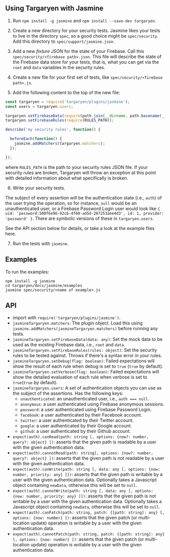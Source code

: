 
## Using Targaryen with Jasmine

1. Run `npm install -g jasmine` and `npm install --save-dev targaryen`.

2. Create a new directory for your security tests. Jasmine likes your tests to live in the directory `spec`, so a good choice might be `spec/security`. Add this directory to `spec/support/jasmine.json`.

3. Add a new *fixture JSON* for the state of your Firebase. Call this `spec/security/<firebase path>.json`. This file will describe the state of the Firebase data store for your tests, that is, what you can get via the `root` and `data` variables in the security rules.

4. Create a new file for your first set of tests, like `spec/security/<firebase path>.js`.

5. Add the following content to the top of the new file:

```js
const targaryen = require('targaryen/plugins/jasmine');
const users = targaryen.users;

targaryen.setFirebaseData(require(path.join(__dirname, path.basename(__filename, '.js') + '.json')));
targaryen.setFirebaseRules(require(RULES_PATH));

describe('my security rules', function() {

  beforeEach(function() {
    jasmine.addMatchers(targaryen.matchers);
  });

});
```

where `RULES_PATH` is the path to your security rules JSON file. If your security rules are broken, Targaryen will throw an exception at this point with detailed information about what specifically is broken.

6. Write your security tests.

The subject of every assertion will be the authentication state (i.e., `auth`) of the user trying the operation, so for instance, `null` would be an unauthenticated user, or a Firebase Password Login user would look like `{ uid: 'password:500f6e96-92c6-4f60-ad5d-207253aee4d3', id: 1, provider: 'password' }`. There are symbolic versions of these in `targaryen.users`.

See the API section below for details, or take a look at the example files here.

7. Run the tests with `jasmine`.

## Examples

To run the examples:
```
npm install -g jasmine
cd targaryen/docs/jasmine/examples
jasmine spec/security/<name of example>.js
```

## API

- import with `require('targaryen/plugins/jasmine')`.
- `jasmineTargaryen.matchers`: The plugin object. Load this using `jasmine.addMatchers(jasmineTargaryen.matchers)` before running any tests.
- `jasmineTargaryen.setFirebaseData(data: any)`: Set the mock data to be used as the existing Firebase data, i.e., `root` and `data`.
- `jasmineTargaryen.setFirebaseRules(rules: object)`: Set the security rules to be tested against. Throws if there's a syntax error in your rules.
- `jasmineTargaryen.setDebug(flag: boolean)`: Failed expectations will show the result of each rule when debug is set to `true` (`true` by default).
- `jasmineTargaryen.setVerbose(flag: boolean)`: Failed expectations will show the detailed evaluation of each rule when verbose is set to `true`(`true` by default).
- `jasmineTargaryen.users`: A set of authentication objects you can use as the subject of the assertions. Has the following keys:
  - `unauthenticated`: an unauthenticated user, i.e., `auth === null`.
  - `anonymous`: a user authenticated using Firebase anonymous sessions.
  - `password`: a user authenticated using Firebase Password Login.
  - `facebook`: a user authenticated by their Facebook account.
  - `twitter`: a user authenticated by their Twitter account.
  - `google`: a user authenticated by their Google account.
  - `github`: a user authenticated by their Github account.
- `expect(auth).canRead(path: string [, options: {now?: number, query?: object} ])`: asserts that the given path is readable by a user with the given authentication data.
- `expect(auth).cannotRead(path: string[, options: {now?: number, query?: object} ])`: asserts that the given path is not readable by a user with the given authentication data.
- `expect(auth).canWrite(path: string [, data: any [, options: {now: number, priority: any} ]])`: asserts that the given path is writable by a user with the given authentication data. Optionally takes a Javascript object containing `newData`, otherwise this will be set to `null`.
- `expect(auth).cannotWrite(path: string [, data: any [, options: {now: number, priority: any} ]])`: asserts that the given path is not writable by a user with the given authentication data. Optionally takes a Javascript object containing `newData`, otherwise this will be set to `null`.
- `expect(auth).canPatch(path: string, patch: {[path: string]: any} [, options: {now: number} ])`: asserts that the given patch (or multi-location update) operation is writable by a user with the given authentication data.
- `expect(auth).cannotPatch(path: string, patch: {[path: string]: any} [, options: {now: number} ])`: asserts that the given patch (or multi-location update) operation is writable by a user with the given authentication data.

